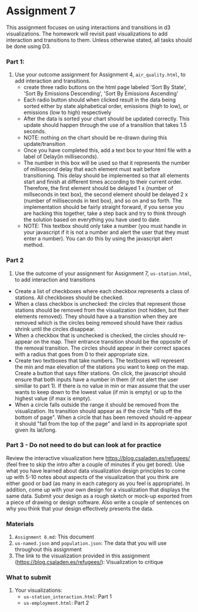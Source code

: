 # Assignment 7

This assignment focuses on using interactions and transitions in d3 visualizations. The homework will revisit past visualizations to add interaction and transitions to them. Unless otherwise stated, all tasks should be done using D3.

### Part 1:

1. Use your outcome assignment for Assignment 4, `air_quality.html`, to add interaction and transitions.
    * create three radio buttons on the html page labeled 'Sort By State', 'Sort By Emissions Descending', 'Sort By Emissions Ascending'
    * Each radio button should when clicked result in the data being sorted either by state alphabetical order, emissions (high to low), or emissions (low to high) respectively
    * After the data is sorted your chart should be updated correctly. This update should happen through the use of a transition that takes 1.5 seconds.
    * NOTE: nothing on the chart should be re-drawn during this update/transition
    * Once you have completed this, add a text box to your html file with a label of Delay(in milliseconds).
    * The number in this box will be used so that it represents the number of millisecond delay that each element must wait before transitioning. This delay should be implemented so that all elements start and finish at different times according to their current order. Therefore, the first element should be delayed 1 x (number of millseconds in text box), the second element should be delayed 2 x (number of milliseconds in text box), and so on and so forth. The implementation should be fairly straight forward, if you sense you are hacking this together, take a step back and try to think through the solution based on everything you have used to date. 
    * NOTE: This textbox should only take a number (you must handle in your javascript if it is not a number and alert the user that they must enter a number). You can do this by using the javascript alert method.
  
### Part 2

1. Use the outcome of your assignment for Assignment 7, `us-station.html`, to add interaction and transitions

* Create a list of checkboxes where each checkbox represents a class of stations. All checkboxes should be checked. 
* When a class checkbox is unchecked: the circles that represent those stations should be removed from the visualization (not hidden, but their elements removed). They should have a a transition when they are removed which is the circles being removed should have their radius shrink until the circles disappear.
* When a checkbox that is unchecked is checked, the circles should re-appear on the map. Their entrance transition should be the opposite of the removal transition. The circles should appear in their correct spaces with a radius that goes from 0 to their appropriate size. 
* Create two textboxes that take numbers. The textboxes will represent the min and max elevation of the stations you want to keep on the map. Create a button that says filter stations. On click, the javascript should ensure that both inputs have a number in them (if not alert the user similiar to part 1). If there is no value in min or max assume that the user wants to keep down to the lowest value (if min is empty) or up to the highest value (if max is empty).
* When a circle falls outside the range it should be removed from the visualization. Its transition should appear as if the circle "falls off the bottom of page". When a circle that has been removed should re-appear it should "fall from the top of the page" and land in its appropriate spot given its lat/long. 

### Part 3 - Do not need to do but can look at for practice

Review the interactive visualization here https://blog.csaladen.es/refugees/ (feel free to skip the intro after a couple of minutes if you get bored). Use what you have learned about data visualization design principles to come up with 5-10 notes about aspects of the visualization that you think are either good or bad (as many in each category as you feel is appropriate). In addition, come up with your own design for a visualization that displays the same data. Submit your design as a rough sketch or mock-up exported from a piece of drawing or design software. Also write a couple of sentences on why you think that your design effectively presents the data.

### Materials

1. `Assignment 8.md`: This document
2. `us-named.json` and `population.json`: The data that you will use throughout this assignment
3. The link to the visualization provided in this assignment (https://blog.csaladen.es/refugees/): Visualization to critique

### What to submit

1. Your visualizations:
    * `us-station_interaction.html`: Part 1
    * `us-employment.html`: Part 2

